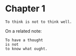 # Chapter 1
```
To think is not to think well.
```

On a related note:

```
To have a thought
is not
to know what ought.
```
